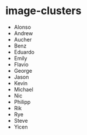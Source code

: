 # image-clusters

* Alonso  
* Andrew  
* Aucher  
* Benz  
* Eduardo  
* Emily  
* Flavio  
* George  
* Jason  
* Kevin  
* Michael  
* Nic  
* Philipp  
* Rik  
* Rye  
* Steve  
* Yicen  

